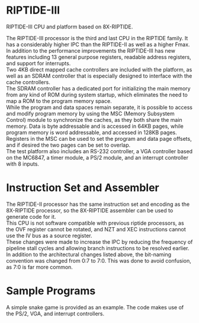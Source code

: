 # RIPTIDE-III
RIPTIDE-III CPU and platform based on 8X-RIPTIDE.  

The RIPTIDE-III processor is the third and last CPU in the RIPTIDE family. It has a considerably higher IPC than the RIPTIDE-II as well as a higher Fmax.  
In addition to the performance improvements the RIPTIDE-III has new features including 13 general purpose registers, readable address registers, and support for interrupts.  
Two 4KB direct mapped cache controllers are included with the platform, as well as an SDRAM controller that is especially designed to interface with the cache controllers.  
The SDRAM controller has a dedicated port for initializing the main memory from any kind of ROM during system startup, which eliminates the need to map a ROM to the program memory space.  
While the program and data spaces remain separate, it is possible to access and modify program memory by using the MSC (Memory Subsystem Control) module to synchronize the caches, as they both share the main memory. Data is byte addressable and is accessed in 64KB pages, while program memory is word addressable, and accessed in 128KB pages.  
Registers in the MSC can be used to set the program and data page offsets, and if desired the two pages can be set to overlap.  
The test platform also includes an RS-232 controller, a VGA controller based on the MC6847, a timer module, a PS/2 module, and an interrupt controller with 8 inputs.  

# Instruction Set and Assembler
The RIPTIDE-II processor has the same instruction set and encoding as the 8X-RIPTIDE processor, so the 8X-RIPTIDE assembler can be used to generate code for it.  
This CPU is not software compatible with previous riptide processors, as the OVF register cannot be rotated, and NZT and XEC instructions cannot use the IV bus as a source register.  
These changes were made to increase the IPC by reducing the frequency of pipeline stall cycles and allowing branch instructions to be resolved earlier.  
In addition to the architectural changes listed above, the bit-naming convention was changed from 0:7 to 7:0. This was done to avoid confusion, as 7:0 is far more common.  

# Sample Programs
A simple snake game is provided as an example. The code makes use of the PS/2, VGA, and interrupt controllers.  
